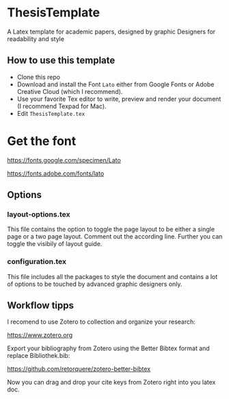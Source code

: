 # ThesisTemplate
A Latex template for academic papers, designed by graphic Designers for readability and style

## How to use this template

* Clone this repo
* Download and install the Font `Lato` either from Google Fonts or Adobe Creative Cloud (which I recommend).
* Use your favorite Tex editor to write, preview and render your document (I recommend Texpad for Mac).
* Edit `ThesisTemplate.tex`

# Get the font

https://fonts.google.com/specimen/Lato

https://fonts.adobe.com/fonts/lato

## Options

### layout-options.tex 
This file contains the option to toggle the page layout to be either a single page or a two page layout. Comment out the according line.
Further you can toggle the visibily of layout guide.

### configuration.tex
This file includes all the packages to style the document and contains a lot of options to be touched by advanced graphic designers only.

## Workflow tipps

I recomend to use Zotero to collection and organize your research:

https://www.zotero.org

Export your bibliography from Zotero using the Better Bibtex format and replace Bibliothek.bib:

https://github.com/retorquere/zotero-better-bibtex

Now you can drag and drop your cite keys from Zotero right into you latex doc.
